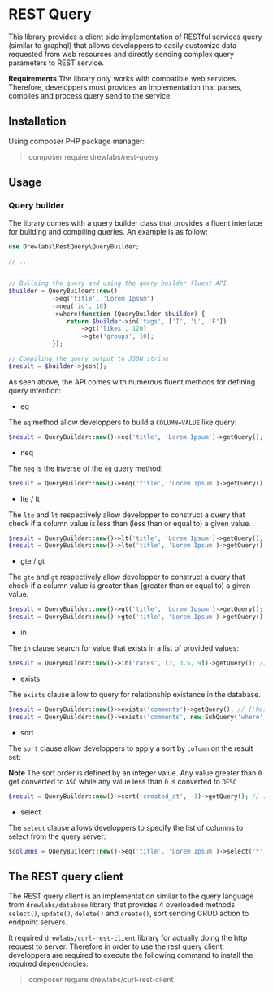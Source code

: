 # REST Query

This library provides a client side implementation of RESTful services query (similar to graphql) that allows developpers to easily customize data requested from web resources and directly sending complex query parameters to REST service.

**Requirements**
The library only works with compatible web services. Therefore, developpers must provides an implementation that parses, compiles and process query send to the service.

## Installation

Using composer PHP package manager:

> composer require drewlabs/rest-query

## Usage

### Query builder

The library comes with a query builder class that provides a fluent interface for building and compiling queries. An example is as follow:

```php
use Drewlabs\RestQuery\QueryBuilder;

// ...


// Building the query and using the query builder fluent API
$builder = QueryBuilder::new()
            ->eq('title', 'Lorem Ipsum')
            ->neq('id', 10)
            ->where(function (QueryBuilder $builder) {
                return $builder->in('tags', ['I', 'L', 'F'])
                    ->gt('likes', 120)
                    ->gte('groups', 10);
            });

// Compiling the query output to JSON string
$result = $builder->json();
```

As seen above, the API comes with numerous fluent methods for defining query intention:

- eq

The `eq` method allow developpers to build a `COLUMN=VALUE` like query:

```php
$result = QueryBuilder::new()->eq('title', 'Lorem Ipsum')->getQuery(); // ['where' => [['title, '=', 'Lorem Ipsum']]]
```

- neq

The `neq` is the inverse of the `eq` query method:

```php
$result = QueryBuilder::new()->neq('title', 'Lorem Ipsum')->getQuery(); // ['where' => [['title, '<>, 'Lorem Ipsum']]]
```

- lte / lt

The `lte` and `lt` respectively allow developper to construct a query that check if a column value is less than (less than or equal to) a given value.

```php
$result = QueryBuilder::new()->lt('title', 'Lorem Ipsum')->getQuery(); // ['where' => [['title, '<', 'Lorem Ipsum']]]
$result = QueryBuilder::new()->lte('title', 'Lorem Ipsum')->getQuery(); // ['where' => [['title, '<=', 'Lorem Ipsum']]]
```

- gte / gt

The `gte` and `gt` respectively allow developper to construct a query that check if a column value is greater than (greater than or equal to) a given value.

```php
$result = QueryBuilder::new()->gt('title', 'Lorem Ipsum')->getQuery(); // ['where' => [['title, '>', 'Lorem Ipsum']]]
$result = QueryBuilder::new()->gte('title', 'Lorem Ipsum')->getQuery(); // ['where' => [['title, '>=', 'Lorem Ipsum']]]
```

- in

The `in` clause search for value that exists in a list of provided values:

```php
$result = QueryBuilder::new()->in('rates', [3, 3.5, 9])->getQuery(); // ['in' => [['title, [3, 3.5, 9]]]]
```

- exists

The `exists` clause allow to query for relationship existance in the database.

```php
$result = QueryBuilder::new()->exists('comments')->getQuery(); // ['has' => [['comments']]]
$result = QueryBuilder::new()->exists('comments', new SubQuery('where', ['likes', '>', 1000]))->getQuery(); // ['has' => [['column' => 'comments', 'method' => ['params' => ['likes', '>', 1000], 'method' => 'where' ]]]]
```

- sort

The `sort` clause allow developpers to apply a sort by `column` on the result set:

**Note** The sort order is defined by an integer value. Any value greater than `0` get converted to `ASC` while any value less than `0` is converted to `DESC`

```php
$result = QueryBuilder::new()->sort('created_at', -1)->getQuery(); // ['sort' => ['by' => 'created_at', 'order' => 'DESC']]
```

- select

The `select` clause allows developpers to specify the list of columns to select from the query server:

```php
$columns = QueryBuilder::new()->eq('title', 'Lorem Ipsum')->select('*', 'comments')->getColumns(); // ['*', 'comments'] 
```

## The REST query client

The REST query client is an implementation similar to the query language from `drewlabs/database` library that provides 4 overloaded methods `select()`, `update()`, `delete()` and `create()`, sort sending CRUD action to endpoint servers.

It required `drewlabs/curl-rest-client` library for actually doing the http request to server. Therefore in order to use the rest query client, developpers are required to execute the following command to install the required dependencies:

> composer require drewlabs/curl-rest-client
